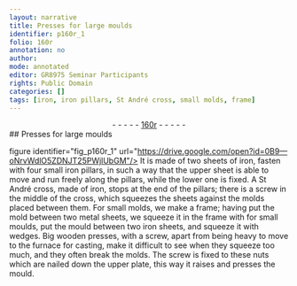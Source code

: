 ```yaml
---
layout: narrative
title: Presses for large moulds
identifier: p160r_1
folio: 160r
annotation: no
author:
mode: annotated
editor: GR8975 Seminar Participants
rights: Public Domain
categories: []
tags: [iron, iron pillars, St André cross, small molds, frame]
---
```


 <div class="folio" align="center">- - - - - <a href="http://gallica.bnf.fr/ark:/12148/btv1b10500001g/f325.item.r=.zoom" target="_blank">160r</a> - - - - - </div> 
## Presses for large moulds

 figure identifier="fig_p160r_1" url="https://drive.google.com/open?id=0B9—oNrvWdlO5ZDNJT25PWjlUbGM"/> <span class="figure"></span> It is made of two sheets of <span class="material">iron</span>, fasten with four small <span class="material">iron pillars</span>, in such a way that the upper sheet is able to move and run freely along the pillars, while the lower one is fixed. A <span class="material">St André cross</span>, made of <span class="material">iron</span>, stops at the end of the pillars; there is a screw in the middle of the cross, which squeezes the sheets against the molds placed between them. For <span class="material">small molds</span>, we make a <span class="material">frame</span>; having put the mold between two metal sheets, we squeeze it in the frame with for small moulds, put the mould between two iron sheets, and squeeze it with <span class="tool">wedges</span>. <span class="tool">Big wooden presses</span>, with a <span class="tool">screw</span>, apart from being heavy to move to the furnace for casting, make it difficult to see when they squeeze too much, and they often break the molds. The <span class="tool">screw</span> is fixed to these <span class="tool">nuts</span> which are nailed down the upper plate, this way it raises and presses the mould. 